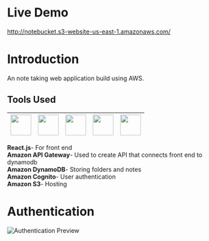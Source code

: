 # Live Demo <br>
http://notebucket.s3-website-us-east-1.amazonaws.com/

# Introduction
An note taking web application build using AWS.
## Tools Used
|<img src="https://upload.wikimedia.org/wikipedia/commons/thumb/a/a7/React-icon.svg/2300px-React-icon.svg.png" width="48">|<img src="https://cdn.worldvectorlogo.com/logos/aws-api-gateway.svg" width="48">|<img src="https://upload.wikimedia.org/wikipedia/commons/f/fd/DynamoDB.png" width="48">|<img src="https://miro.medium.com/max/400/1*ZjS_BtHvohZJc6lqHOsdJw.png" width="48">|<img src="https://upload.wikimedia.org/wikipedia/commons/thumb/b/bc/Amazon-S3-Logo.svg/1200px-Amazon-S3-Logo.svg.png" width="48">|
| ------------- | ------------- | ------------- |------------- |------------- |

**React.js**- For front end <br>
**Amazon API Gateway**- Used to create API that connects front end to dynamodb <br>
**Amazon DynamoDB**- Storing folders and notes <br>
**Amazon Cognito**- User authentication <br>
**Amazon S3**- Hosting <br>

# Authentication
![Authentication Preview](https://j.gifs.com/z6AKN7.gif)

